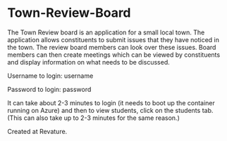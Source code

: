 # Town-Review-Board

The Town Review board is an application for a small local town. The application allows constituents to submit issues that they have noticed in the town. The review board members can look over these issues. Board members can then create meetings which can be viewed by constituents and display information on what needs to be discussed.

Username to login: username

Password to login: password

It can take about 2-3 minutes to login (it needs to boot up the container running on Azure) and then to view students, click on the students tab. (This can also take up to 2-3 minutes for the same reason.)

Created at Revature.
